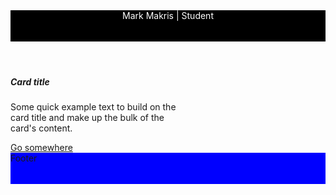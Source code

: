 <link type="text/css" rel="stylesheet" href="/assets/css/bootstrap.css" />

<header class="container fixed-top header" style="background-color: black; color: white; height: 50px">
Mark Makris | Student
</header>

<div class="theBody">
  <div class="card" style="width: 18rem;">
  <div class="card-body">
    <h5 class="card-title">Card title</h5>
    <p class="card-text">Some quick example text to build on the card title and make up the bulk of the card's content.</p>
    <a href="#" class="btn btn-primary">Go somewhere</a>
  </div>
</div>
</div>

<footer class="footer" style="background-color: blue; height: 50px">
Footer
</footer>
